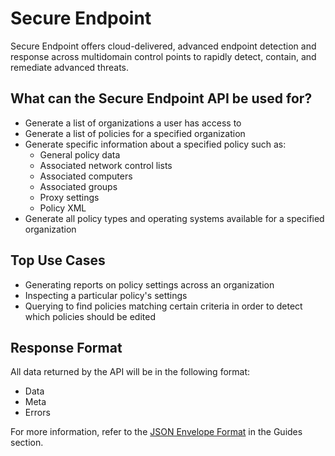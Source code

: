 # Secure Endpoint

Secure Endpoint offers cloud-delivered, advanced endpoint detection and response across multidomain control points to rapidly detect, contain, and remediate advanced threats.

## What can the Secure Endpoint API be used for?

- Generate a list of organizations a user has access to
- Generate a list of policies for a specified organization
- Generate specific information about a specified policy such as:
    - General policy data
    - Associated network control lists
    - Associated computers
    - Associated groups
    - Proxy settings
    - Policy XML
- Generate all policy types and operating systems available for a specified organization
    

## Top Use Cases

- Generating reports on policy settings across an organization
- Inspecting a particular policy's settings
- Querying to find policies matching certain criteria in order to detect which policies should be edited
    

## Response Format

All data returned by the API will be in the following format:

- Data
- Meta
- Errors
    

For more information, refer to the [JSON Envelope Format]() in the Guides section.